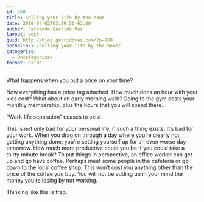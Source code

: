 ```yaml
---
id: 260
title: Selling your life by the hour
date: 2018-07-02T03:29:50-03:00
author: Fernando Garrido Vaz
layout: post
guid: http://blog.garridovaz.com/?p=260
permalink: /selling-your-life-by-the-hour/
categories:
  - Uncategorized
format: aside
---
```

What happens when you put a price on your time?

Now everything has a price tag attached. How much does an hour with your kids cost? What about an early morning walk? Going to the gym costs your monthly membership, plus the hours that you will spend there.

&#8220;Work-life separation&#8221; ceases to exist.

This is not only bad for your personal life, if such a thing exists. It&#8217;s bad for your work. When you drag on through a day where you&#8217;re clearly not getting anything done, you&#8217;re setting yourself up for an even worse day tomorrow. How much more productive could you be if you could take a thirty minute break? To put things in perspective, an office worker can get up and go have coffee. Perhaps meet some people in the cafeteria or go down to the local coffee shop. This won&#8217;t cost you anything other than the price of the coffee you buy. You will not be adding up in your mind the money you&#8217;re losing by not working.

Thinking like this is trap.